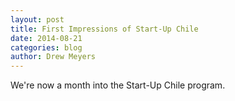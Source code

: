 ```yaml
---
layout: post
title: First Impressions of Start-Up Chile
date: 2014-08-21
categories: blog
author: Drew Meyers
---
```


We're now a month into the Start-Up Chile program.